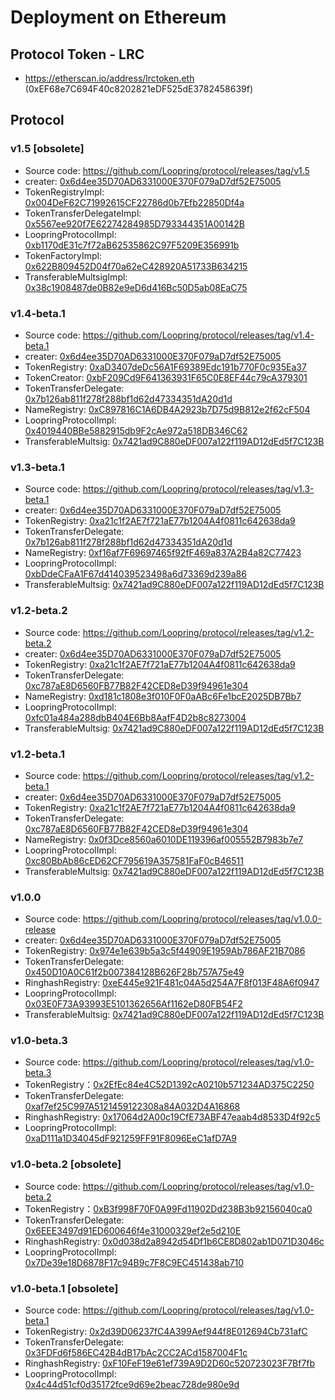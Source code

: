 # Deployment on Ethereum


## Protocol Token - LRC

- https://etherscan.io/address/lrctoken.eth (0xEF68e7C694F40c8202821eDF525dE3782458639f)

## Protocol
### v1.5 [obsolete]

- Source code: https://github.com/Loopring/protocol/releases/tag/v1.5
- creater: [0x6d4ee35D70AD6331000E370F079aD7df52E75005](https://etherscan.io/address/0x6d4ee35D70AD6331000E370F079aD7df52E75005)  
- TokenRegistryImpl: [0x004DeF62C71992615CF22786d0b7Efb22850Df4a](https://etherscan.io/address/0x004DeF62C71992615CF22786d0b7Efb22850Df4a)    
- TokenTransferDelegateImpl: [0x5567ee920f7E62274284985D793344351A00142B](https://etherscan.io/address/0x5567ee920f7E62274284985D793344351A00142B)    
- LoopringProtocolImpl:  [0xb1170dE31c7f72aB62535862C97F5209E356991b](https://etherscan.io/address/0xb1170dE31c7f72aB62535862C97F5209E356991b)    
- TokenFactoryImpl: [0x622B809452D04f70a62eC428920A51733B634215](https://etherscan.io/address/0x622B809452D04f70a62eC428920A51733B634215)    
- TransferableMultsigImpl:  [0x38c1908487de0B82e9eD6d416Bc50D5ab08EaC75](https://etherscan.io/address/0x38c1908487de0B82e9eD6d416Bc50D5ab08EaC75)    


### v1.4-beta.1

- Source code: https://github.com/Loopring/protocol/releases/tag/v1.4-beta.1
- creater: [0x6d4ee35D70AD6331000E370F079aD7df52E75005](https://etherscan.io/address/0x6d4ee35D70AD6331000E370F079aD7df52E75005)  
- TokenRegistry: [0xaD3407deDc56A1F69389Edc191b770F0c935Ea37](https://etherscan.io/address/0xaD3407deDc56A1F69389Edc191b770F0c935Ea37)    
- TokenCreator: [0xbF209Cd9F641363931F65C0E8EF44c79cA379301](https://etherscan.io/address/0xbF209Cd9F641363931F65C0E8EF44c79cA379301)    
- TokenTransferDelegate: [0x7b126ab811f278f288bf1d62d47334351dA20d1d](https://etherscan.io/address/0x7b126ab811f278f288bf1d62d47334351dA20d1d)    
- NameRegistry: [0xC897816C1A6DB4A2923b7D75d9B812e2f62cF504](https://etherscan.io/address/0xC897816C1A6DB4A2923b7D75d9B812e2f62cF504)    
- LoopringProtocolImpl:  [0x4019440BBe5882915db9F2cAe972a518DB346C62](https://etherscan.io/address/0x4019440BBe5882915db9F2cAe972a518DB346C62)    
- TransferableMultsig:  [0x7421ad9C880eDF007a122f119AD12dEd5f7C123B](https://etherscan.io/address/0x7421ad9C880eDF007a122f119AD12dEd5f7C123B)    


### v1.3-beta.1

- Source code: https://github.com/Loopring/protocol/releases/tag/v1.3-beta.1
- creater: [0x6d4ee35D70AD6331000E370F079aD7df52E75005](https://etherscan.io/address/0x6d4ee35D70AD6331000E370F079aD7df52E75005)  
- TokenRegistry: [0xa21c1f2AE7f721aE77b1204A4f0811c642638da9](https://etherscan.io/address/0xa21c1f2AE7f721aE77b1204A4f0811c642638da9)    
- TokenTransferDelegate: [0x7b126ab811f278f288bf1d62d47334351dA20d1d](https://etherscan.io/address/0x7b126ab811f278f288bf1d62d47334351dA20d1d)    
- NameRegistry: [0xf16af7F69697465f92fF469a837A2B4a82C77423](https://etherscan.io/address/0xf16af7F69697465f92fF469a837A2B4a82C77423)    
- LoopringProtocolImpl:  [0xbDdeCFaA1F67d414039523498a6d73369d239a86](https://etherscan.io/address/0xbDdeCFaA1F67d414039523498a6d73369d239a86)    
- TransferableMultsig:  [0x7421ad9C880eDF007a122f119AD12dEd5f7C123B](https://etherscan.io/address/0x7421ad9C880eDF007a122f119AD12dEd5f7C123B)    

### v1.2-beta.2

- Source code: https://github.com/Loopring/protocol/releases/tag/v1.2-beta.2
- creater: [0x6d4ee35D70AD6331000E370F079aD7df52E75005](https://etherscan.io/address/0x6d4ee35D70AD6331000E370F079aD7df52E75005)  
- TokenRegistry: [0xa21c1f2AE7f721aE77b1204A4f0811c642638da9](https://etherscan.io/address/0xa21c1f2AE7f721aE77b1204A4f0811c642638da9)    
- TokenTransferDelegate: [0xc787aE8D6560FB77B82F42CED8eD39f94961e304](https://etherscan.io/address/0xc787aE8D6560FB77B82F42CED8eD39f94961e304)    
- NameRegistry: [0xd181c1808e3f010F0F0aABc6Fe1bcE2025DB7Bb7](https://etherscan.io/address/0xd181c1808e3f010F0F0aABc6Fe1bcE2025DB7Bb7)    
- LoopringProtocolImpl:  [0xfc01a484a288dbB404E6Bb8AafF4D2b8c8273004](https://etherscan.io/address/0xfc01a484a288dbB404E6Bb8AafF4D2b8c8273004)    
- TransferableMultsig:  [0x7421ad9C880eDF007a122f119AD12dEd5f7C123B](https://etherscan.io/address/0x7421ad9C880eDF007a122f119AD12dEd5f7C123B)    

### v1.2-beta.1

- Source code: https://github.com/Loopring/protocol/releases/tag/v1.2-beta.1
- creater: [0x6d4ee35D70AD6331000E370F079aD7df52E75005](https://etherscan.io/address/0x6d4ee35D70AD6331000E370F079aD7df52E75005)  
- TokenRegistry: [0xa21c1f2AE7f721aE77b1204A4f0811c642638da9](https://etherscan.io/address/0xa21c1f2AE7f721aE77b1204A4f0811c642638da9)    
- TokenTransferDelegate: [0xc787aE8D6560FB77B82F42CED8eD39f94961e304](https://etherscan.io/address/0xc787aE8D6560FB77B82F42CED8eD39f94961e304)    
- NameRegistry: [0x0f3Dce8560a6010DE119396af005552B7983b7e7](https://etherscan.io/address/0x0f3Dce8560a6010DE119396af005552B7983b7e7)    
- LoopringProtocolImpl:  [0xc80BbAb86cED62CF795619A357581FaF0cB46511](https://etherscan.io/address/0xc80BbAb86cED62CF795619A357581FaF0cB46511)    
- TransferableMultsig:  [0x7421ad9C880eDF007a122f119AD12dEd5f7C123B](https://etherscan.io/address/0x7421ad9C880eDF007a122f119AD12dEd5f7C123B)    

### v1.0.0

- Source code: https://github.com/Loopring/protocol/releases/tag/v1.0.0-release
- creater: [0x6d4ee35D70AD6331000E370F079aD7df52E75005](https://etherscan.io/address/0x6d4ee35D70AD6331000E370F079aD7df52E75005)  
- TokenRegistry: [0x974e1e639b5a3c5f44909E1959Ab786AF21B7086](https://etherscan.io/address/0x974e1e639b5a3c5f44909E1959Ab786AF21B7086)    
- TokenTransferDelegate: [0x450D10A0C61f2b007384128B626F28b757A75e49](https://etherscan.io/address/0x450D10A0C61f2b007384128B626F28b757A75e49)    
- RinghashRegistry: [0xeE445e921F481c04A5d254A7F8f013F48A6f0947](https://etherscan.io/address/0xeE445e921F481c04A5d254A7F8f013F48A6f0947)    
- LoopringProtocolImpl:  [0x03E0F73A93993E5101362656Af1162eD80FB54F2](https://etherscan.io/address/0x03E0F73A93993E5101362656Af1162eD80FB54F2)    
- TransferableMultsig:  [0x7421ad9C880eDF007a122f119AD12dEd5f7C123B](https://etherscan.io/address/0x7421ad9C880eDF007a122f119AD12dEd5f7C123B)    


### v1.0-beta.3
- Source code: https://github.com/Loopring/protocol/releases/tag/v1.0-beta.3
- TokenRegistry：[0x2EfEc84e4C52D1392cA0210b571234AD375C2250](https://etherscan.io/address/0x2EfEc84e4C52D1392cA0210b571234AD375C2250)
- TokenTransferDelegate: [0xaf7ef25C997A5121459122308a84A032D4A16868](https://etherscan.io/address/0xaf7ef25C997A5121459122308a84A032D4A16868)
- RinghashRegistry: [0x17064d2A00c19CfE73ABF47eaab4d8533D4f92c5](https://etherscan.io/address/0x17064d2A00c19CfE73ABF47eaab4d8533D4f92c5)
- LoopringProtocolImpl: [0xaD111a1D34045dF921259FF91F8096EeC1afD7A9](https://etherscan.io/address/0xaD111a1D34045dF921259FF91F8096EeC1afD7A9)


### v1.0-beta.2 [obsolete]

- Source code: https://github.com/Loopring/protocol/releases/tag/v1.0-beta.2
- TokenRegistry：[0xB3f998F70F0A99Fd11902Dd238B3b92156040ca0](https://etherscan.io/address/0xB3f998F70F0A99Fd11902Dd238B3b92156040ca0)
- TokenTransferDelegate: [0x6EEE3497d91ED600646f4e31000329ef2e5d210E](https://etherscan.io/address/0x6EEE3497d91ED600646f4e31000329ef2e5d210E)
- RinghashRegistry: [0x0d038d2a8942d54Df1b6CE8D802ab1D071D3046c](https://etherscan.io/address/0x0d038d2a8942d54Df1b6CE8D802ab1D071D3046c)
- LoopringProtocolImpl: [0x7De39e18D6878F17c94B9c7F8C9EC451438ab710](https://etherscan.io/address/0x7De39e18D6878F17c94B9c7F8C9EC451438ab710)


### v1.0-beta.1 [obsolete]

- Source code: https://github.com/Loopring/protocol/releases/tag/v1.0-beta.1
- TokenRegistry: [0x2d39D06237fC4A399Aef944f8E012694Cb731afC](https://etherscan.io/address/0x2d39D06237fC4A399Aef944f8E012694Cb731afC)
- TokenTransferDelegate: [0x3FDFd6f586EC42B4dB17bAc2CC2ACd1587004F1c](https://etherscan.io/address/0x3FDFd6f586EC42B4dB17bAc2CC2ACd1587004F1c)
- RinghashRegistry: [0xF10FeF19e61ef739A9D2D60c520723023F7Bf7fb](https://etherscan.io/address/0xF10FeF19e61ef739A9D2D60c520723023F7Bf7fb)
- LoopringProtocolImpl: [0x4c44d51cf0d35172fce9d69e2beac728de980e9d](https://etherscan.io/address/0x4c44d51cf0d35172fce9d69e2beac728de980e9d)
